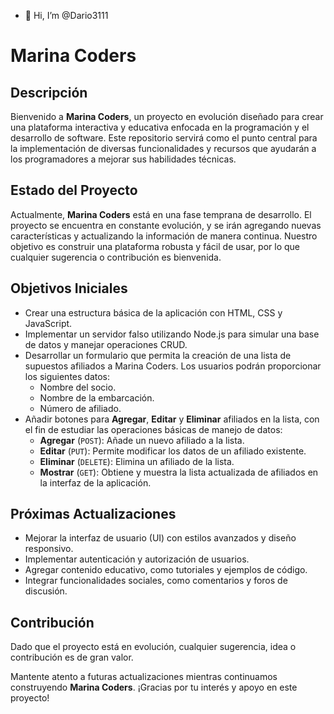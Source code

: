 - 👋 Hi, I’m @Dario3111

# Marina Coders

## Descripción

Bienvenido a **Marina Coders**, un proyecto en evolución diseñado para crear una plataforma interactiva y educativa enfocada en la programación y el desarrollo de software. Este repositorio servirá como el punto central para la implementación de diversas funcionalidades y recursos que ayudarán a los programadores a mejorar sus habilidades técnicas.

## Estado del Proyecto

Actualmente, **Marina Coders** está en una fase temprana de desarrollo. El proyecto se encuentra en constante evolución, y se irán agregando nuevas características y actualizando la información de manera continua. Nuestro objetivo es construir una plataforma robusta y fácil de usar, por lo que cualquier sugerencia o contribución es bienvenida.

## Objetivos Iniciales

- Crear una estructura básica de la aplicación con HTML, CSS y JavaScript.
- Implementar un servidor falso utilizando Node.js para simular una base de datos y manejar operaciones CRUD.
- Desarrollar un formulario que permita la creación de una lista de supuestos afiliados a Marina Coders. Los usuarios podrán proporcionar los siguientes datos:
  - Nombre del socio.
  - Nombre de la embarcación.
  - Número de afiliado.
- Añadir botones para **Agregar**, **Editar** y **Eliminar** afiliados en la lista, con el fin de estudiar las operaciones básicas de manejo de datos:
  - **Agregar** (`POST`): Añade un nuevo afiliado a la lista.
  - **Editar** (`PUT`): Permite modificar los datos de un afiliado existente.
  - **Eliminar** (`DELETE`): Elimina un afiliado de la lista.
  - **Mostrar** (`GET`): Obtiene y muestra la lista actualizada de afiliados en la interfaz de la aplicación.

## Próximas Actualizaciones

- Mejorar la interfaz de usuario (UI) con estilos avanzados y diseño responsivo.
- Implementar autenticación y autorización de usuarios.
- Agregar contenido educativo, como tutoriales y ejemplos de código.
- Integrar funcionalidades sociales, como comentarios y foros de discusión.

## Contribución

Dado que el proyecto está en evolución, cualquier sugerencia, idea o contribución es de gran valor.


Mantente atento a futuras actualizaciones mientras continuamos construyendo **Marina Coders**. ¡Gracias por tu interés y apoyo en este proyecto!
